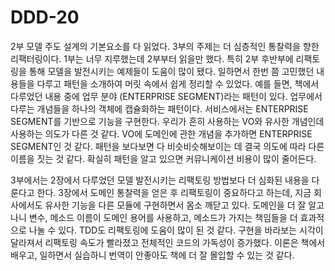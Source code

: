 # DDD-20

2부 모델 주도 설계의 기본요소를 다 읽었다. 3부의 주제는 더 심층적인 통찰력을 향한 리팩터링이다. 1부는 너무 지루했는데 2부부터 읽을만 했다. 특히 2부 후반부에 리팩토링을 통해 모델을 발전시키는 예제들이 도움이 많이 됐다. 일하면서 한번 쯤 고민했던 내용들을 다루고 패턴을 소개하여 머릿 속에서 쉽게 정리할 수 있었다. 예를 들면, 책에서 다루었던 내용 중에 업무 분야 \(ENTERPRISE SEGMENT\)라는 패턴이 있다. 업무에서 다루는 개념들을 하나의 객체에 캡슐화하는 패턴이다. 서비스에서는 ENTERPRISE SEGMENT를 기반으로 기능을 구현한다. 우리가 흔히 사용하는 VO와 유사한 개념인데 사용하는 의도가 다른 것 같다. VO에 도메인에 관한 개념을 추가하면 ENTERPRISE SEGMENT인 것 같다. 패턴을 보다보면 다 비슷비슷해보이는 데 결국 의도에 따라 다른 이름을 짓는 것 같다. 확실히 패턴을 알고 있으면 커뮤니케이션 비용이 많이 줄어든다.

3부에서는 2장에서 다루었던 모델 발전시키는 리팩토링 방법보다 더 심화된 내용을 다룬다고 한다. 3장에서 도메인 통찰력을 얻은 후 리팩토링이 중요하다고 하는데, 지금 회사에서도 유사한 기능을 다른 모듈에 구현하면서 몸소 깨닫고 있다. 도메인을 더 잘 알고 나니 변수, 메소드 이름이 도메인 용어를 사용하고, 메소드가 가지는 책임들을 더 효과적으로 나눌 수 있다. TDD도 리팩토링에 도움이 많이 된 것 같다. 구현을 바라보는 시각이 달라져서 리팩토링 속도가 빨라졌고 전체적인 코드의 가독성이 증가했다. 이론은 책에서 배우고, 일하면서 실습하니 번역이 안좋아도 책에 더 잘 몰입할 수 있는 것 같다.


